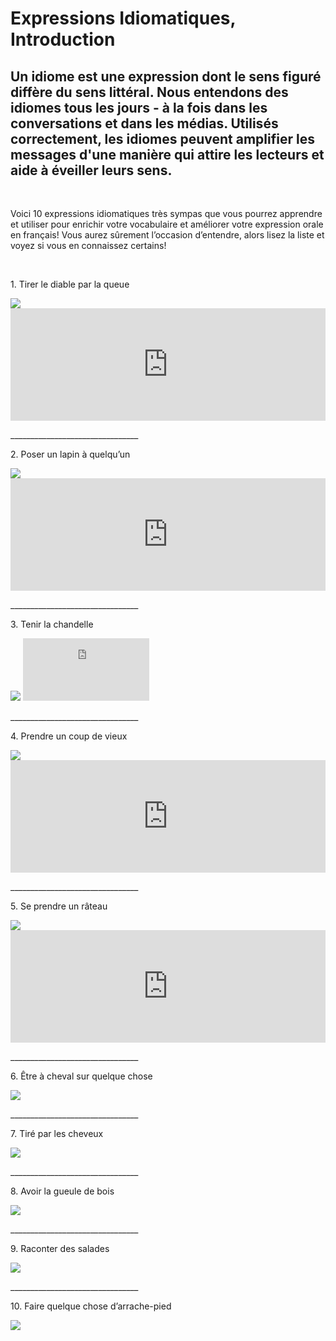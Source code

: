
<body>

  <h1>Expressions Idiomatiques, Introduction</h1>
  <h2>Un idiome est une expression dont le sens figuré diffère du sens littéral. Nous entendons des idiomes tous les jours - à la fois dans les conversations et dans les médias. Utilisés correctement, les idiomes peuvent amplifier les messages d'une manière qui attire les lecteurs et aide à éveiller leurs sens.</h2>
<br>
 <p> Voici 10 expressions idiomatiques très sympas que vous pourrez apprendre et utiliser pour enrichir votre vocabulaire et améliorer votre expression orale en français! Vous aurez sûrement l’occasion d’entendre, alors lisez la liste et voyez si vous en connaissez certains!</p>
 <br>
 <p>1. Tirer le diable par la queue</p>
   <img src="https://user-images.githubusercontent.com/94960769/150658792-b60625db-880c-4587-b7b8-6a6e2244fee0.jpg">
  <iframe src="https://record.reverb.chat/embed/Rza84Iu7NNYFqMXNemi4" style="border:0px #ffffff none;" name="myiFrame" scrolling="no" frameborder="1" marginheight="0px" marginwidth="0px" height="180px" width="100%" allowfullscreen></iframe>
 <p>________________________________</p>
 <p>2. Poser un lapin à quelqu’un</p>
  <img src="https://user-images.githubusercontent.com/94960769/150658804-d4e15e26-eae5-4333-831d-71edaa71bed0.jpg">
  <iframe src="https://record.reverb.chat/embed/X4W8SlYPReO0OSjGO0qE" style="border:0px #ffffff none;" name="myiFrame" scrolling="no" frameborder="1" marginheight="0px" marginwidth="0px" height="180px" width="100%" allowfullscreen></iframe>
  <p>________________________________</p>
 <p>3. Tenir la chandelle</p>
 <img src="https://user-images.githubusercontent.com/94960769/150649521-77dfb7dd-69ac-4df9-b124-92f57782a072.jpg">
  <iframe src="https://record.reverb.chat/embed/CRfXBSWBqzCvaSvji9Wv" style="border:0px #ffffff none;" name="myiFrame" scrolling="no" frameborder="1" marginheight="100px" marginwidth="100px" height="100px" width="40%" allowfullscreen></iframe>
  <p>________________________________</p>
 <p>4. Prendre un coup de vieux</p>
  <img src="https://user-images.githubusercontent.com/94960769/150658788-1e083d49-555e-4ce5-bc74-0211e779f32b.jpg">
  <iframe src="https://record.reverb.chat/embed/KAKTc5qZPQI4l5eLASSy" style="border:0px #ffffff none;" name="myiFrame" scrolling="no" frameborder="1" marginheight="0px" marginwidth="0px" height="180px" width="100%" allowfullscreen></iframe>
  <p>________________________________</p>
 <p>5. Se prendre un râteau</p>
  <img src="https://user-images.githubusercontent.com/94960769/150658784-88c70833-8448-489f-b790-30f770f86119.jpg">
  <iframe src="https://record.reverb.chat/embed/gKyDHw3C6G2zbg80Okb7" style="border:0px #ffffff none;" name="myiFrame" scrolling="no" frameborder="1" marginheight="0px" marginwidth="0px" height="180px" width="100%" allowfullscreen></iframe>
  <p>________________________________</p>
 <p>6. Être à cheval sur quelque chose</p>
  <img src="https://user-images.githubusercontent.com/94960769/150658795-c26c9a10-18dc-481a-a3f7-50e96e05140d.jpg">
 <p>________________________________</p>
 <p>7. Tiré par les cheveux</p>
  <img src="https://user-images.githubusercontent.com/94960769/150658797-8500c9ff-5476-42ce-b971-b60e094d47e2.jpg">
 <p>________________________________</p>
 <p>8. Avoir la gueule de bois</p>
  <img src="https://user-images.githubusercontent.com/94960769/150658799-8ae996b0-1d0d-488c-8ba5-0cccd09bd7f9.jpg">
 <p>________________________________</p>
 <p>9. Raconter des salades</p>
  <img src="https://user-images.githubusercontent.com/94960769/150658801-28ed0a80-2330-4877-aff2-c200274b7801.jpg">
 <p>________________________________</p>
 <p>10. Faire quelque chose d’arrache-pied</p>
  <img src="https://user-images.githubusercontent.com/94960769/150658803-252504d9-c193-4451-8bbb-bddd9b8ef8e0.jpg">

 

</body>

